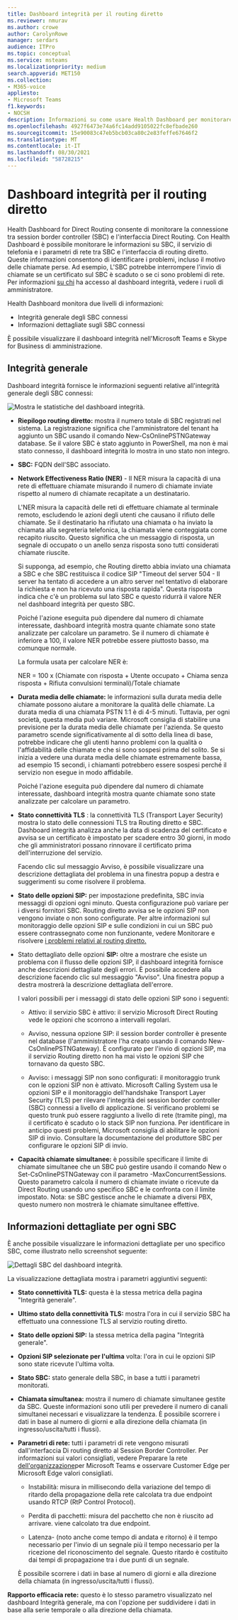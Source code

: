 ```yaml
---
title: Dashboard integrità per il routing diretto
ms.reviewer: nmurav
ms.author: crowe
author: CarolynRowe
manager: serdars
audience: ITPro
ms.topic: conceptual
ms.service: msteams
ms.localizationpriority: medium
search.appverid: MET150
ms.collection:
- M365-voice
appliesto:
- Microsoft Teams
f1.keywords:
- NOCSH
description: Informazioni su come usare Health Dashboard per monitorare la connessione tra Session Border Controller e Direct Routing.
ms.openlocfilehash: 4927f6473e74a6fc14add9105022fc8efbade260
ms.sourcegitcommit: 15e90083c47eb5bcb03ca80c2e83feffe67646f2
ms.translationtype: MT
ms.contentlocale: it-IT
ms.lasthandoff: 08/30/2021
ms.locfileid: "58728215"
---
```

# <a name="health-dashboard-for-direct-routing"></a>Dashboard integrità per il routing diretto

Health Dashboard for Direct Routing consente di monitorare la connessione tra session border controller (SBC) e l'interfaccia Direct Routing.  Con Health Dashboard è possibile monitorare le informazioni su SBC, il servizio di telefonia e i parametri di rete tra SBC e l'interfaccia di routing diretto. Queste informazioni consentono di identificare i problemi, incluso il motivo delle chiamate perse. Ad esempio, L'SBC potrebbe interrompere l'invio di chiamate se un certificato sul SBC è scaduto o se ci sono problemi di rete. Per informazioni [su chi](using-admin-roles.md) ha accesso al dashboard integrità, vedere i ruoli di amministratore.

Health Dashboard monitora due livelli di informazioni:

- Integrità generale degli SBC connessi
- Informazioni dettagliate sugli SBC connessi

È possibile visualizzare il dashboard integrità nell'Microsoft Teams e Skype for Business di amministrazione.

## <a name="overall-health"></a>Integrità generale

Dashboard integrità fornisce le informazioni seguenti relative all'integrità generale degli SBC connessi:

 ![Mostra le statistiche del dashboard integrità.](media/direct-routing-dashboard-stats1.png)

- **Riepilogo routing diretto:** mostra il numero totale di SBC registrati nel sistema. La registrazione significa che l'amministratore del tenant ha aggiunto un SBC usando il comando New-CsOnlinePSTNGateway database. Se il valore SBC è stato aggiunto in PowerShell, ma non è mai stato connesso, il dashboard integrità lo mostra in uno stato non integro.

- **SBC:** FQDN dell'SBC associato.

- **Network Effectiveness Ratio (NER)** - Il NER misura la capacità di una rete di effettuare chiamate misurando il numero di chiamate inviate rispetto al numero di chiamate recapitate a un destinatario.  

   L'NER misura la capacità delle reti di effettuare chiamate al terminale remoto, escludendo le azioni degli utenti che causano il rifiuto delle chiamate.  Se il destinatario ha rifiutato una chiamata o ha inviato la chiamata alla segreteria telefonica, la chiamata viene conteggiata come recapito riuscito. Questo significa che un messaggio di risposta, un segnale di occupato o un anello senza risposta sono tutti considerati chiamate riuscite.
  
   Si supponga, ad esempio, che Routing diretto abbia inviato una chiamata a SBC e che SBC restituisca il codice SIP "Timeout del server 504 - Il server ha tentato di accedere a un altro server nel tentativo di elaborare la richiesta e non ha ricevuto una risposta rapida". Questa risposta indica che c'è un problema sul lato SBC e questo ridurrà il valore NER nel dashboard integrità per questo SBC.
  
   Poiché l'azione eseguita può dipendere dal numero di chiamate interessate, dashboard integrità mostra quante chiamate sono state analizzate per calcolare un parametro. Se il numero di chiamate è inferiore a 100, il valore NER potrebbe essere piuttosto basso, ma comunque normale.

   La formula usata per calcolare NER è:

   NER = 100 x (Chiamate con risposta + Utente occupato + Chiama senza risposta + Rifiuta convulsioni terminali)/Totale chiamate

- **Durata media delle chiamate:** le informazioni sulla durata media delle chiamate possono aiutare a monitorare la qualità delle chiamate. La durata media di una chiamata PSTN 1:1 è di 4-5 minuti.  Tuttavia, per ogni società, questa media può variare.  Microsoft consiglia di stabilire una previsione per la durata media delle chiamate per l'azienda. Se questo parametro scende significativamente al di sotto della linea di base, potrebbe indicare che gli utenti hanno problemi con la qualità o l'affidabilità delle chiamate e che si sono sospesi prima del solito. Se si inizia a vedere una durata media delle chiamate estremamente bassa, ad esempio 15 secondi, i chiamanti potrebbero essere sospesi perché il servizio non esegue in modo affidabile.

   Poiché l'azione eseguita può dipendere dal numero di chiamate interessate, dashboard integrità mostra quante chiamate sono state analizzate per calcolare un parametro.

- **Stato connettività TLS** : la connettività TLS (Transport Layer Security) mostra lo stato delle connessioni TLS tra Routing diretto e SBC. Dashboard integrità analizza anche la data di scadenza del certificato e avvisa se un certificato è impostato per scadere entro 30 giorni, in modo che gli amministratori possano rinnovare il certificato prima dell'interruzione del servizio.

   Facendo clic sul messaggio Avviso, è possibile visualizzare una descrizione dettagliata del problema in una finestra popup a destra e suggerimenti su come risolvere il problema.

- **Stato delle opzioni SIP:** per impostazione predefinita, SBC invia messaggi di opzioni ogni minuto. Questa configurazione può variare per i diversi fornitori SBC. Routing diretto avvisa se le opzioni SIP non vengono inviate o non sono configurate. Per altre informazioni sul monitoraggio delle opzioni SIP e sulle condizioni in cui un SBC può essere contrassegnato come non funzionante, vedere Monitorare e risolvere [i problemi relativi al routing diretto.](direct-routing-monitor-and-troubleshoot.md)

- Stato dettagliato delle opzioni **SIP:** oltre a mostrare che esiste un problema con il flusso delle opzioni SIP, il dashboard integrità fornisce anche descrizioni dettagliate degli errori. È possibile accedere alla descrizione facendo clic sul messaggio "Avviso". Una finestra popup a destra mostrerà la descrizione dettagliata dell'errore.

   I valori possibili per i messaggi di stato delle opzioni SIP sono i seguenti:

    - Attivo: il servizio SBC è attivo: il servizio Microsoft Direct Routing vede le opzioni che scorrono a intervalli regolari.

    - Avviso, nessuna opzione SIP: il session border controller è presente nel database (l'amministratore l'ha creato usando il comando New-CsOnlinePSTNGateway). È configurato per l'invio di opzioni SIP, ma il servizio Routing diretto non ha mai visto le opzioni SIP che tornavano da questo SBC.

    - Avviso: i messaggi SIP non sono configurati: il monitoraggio trunk con le opzioni SIP non è attivato. Microsoft Calling System usa le opzioni SIP e il monitoraggio dell'handshake Transport Layer Security (TLS) per rilevare l'integrità dei session border controller (SBC) connessi a livello di applicazione. Si verificano problemi se questo trunk può essere raggiunto a livello di rete (tramite ping), ma il certificato è scaduto o lo stack SIP non funziona. Per identificare in anticipo questi problemi, Microsoft consiglia di abilitare le opzioni SIP di invio. Consultare la documentazione del produttore SBC per configurare le opzioni SIP di invio.

- **Capacità chiamate simultanee:** è possibile specificare il limite di chiamate simultanee che un SBC può gestire usando il comando New o Set-CsOnlinePSTNGateway con il parametro -MaxConcurrentSessions. Questo parametro calcola il numero di chiamate inviate o ricevute da Direct Routing usando uno specifico SBC e le confronta con il limite impostato. Nota: se SBC gestisce anche le chiamate a diversi PBX, questo numero non mostrerà le chiamate simultanee effettive.

## <a name="detailed-information-for-each-sbc"></a>Informazioni dettagliate per ogni SBC

È anche possibile visualizzare le informazioni dettagliate per uno specifico SBC, come illustrato nello screenshot seguente:

![Dettagli SBC del dashboard integrità.](media/direct-routing-dashboard-SBC-detail1.png)

La visualizzazione dettagliata mostra i parametri aggiuntivi seguenti:

- **Stato connettività TLS:** questa è la stessa metrica della pagina "Integrità generale".

- **Ultimo stato della connettività TLS:** mostra l'ora in cui il servizio SBC ha effettuato una connessione TLS al servizio routing diretto.

- **Stato delle opzioni SIP:** la stessa metrica della pagina "Integrità generale".

- **Opzioni SIP selezionate per l'ultima** volta: l'ora in cui le opzioni SIP sono state ricevute l'ultima volta.

- **Stato SBC:** stato generale della SBC, in base a tutti i parametri monitorati.

- **Chiamata simultanea:** mostra il numero di chiamate simultanee gestite da SBC. Queste informazioni sono utili per prevedere il numero di canali simultanei necessari e visualizzare la tendenza. È possibile scorrere i dati in base al numero di giorni e alla direzione della chiamata (in ingresso/uscita/tutti i flussi).

- **Parametri di rete:** tutti i parametri di rete vengono misurati dall'interfaccia Di routing diretto al Session Border Controller. Per informazioni sui valori consigliati, vedere Preparare la rete [dell'organizzazione](./prepare-network.md)per Microsoft Teams e osservare Customer Edge per Microsoft Edge valori consigliati.

   - Instabilità: misura in millisecondo della variazione del tempo di ritardo della propagazione della rete calcolata tra due endpoint usando RTCP (RtP Control Protocol).

   - Perdita di pacchetti: misura del pacchetto che non è riuscito ad arrivare. viene calcolato tra due endpoint.

   - Latenza- (noto anche come tempo di andata e ritorno) è il tempo necessario per l'invio di un segnale più il tempo necessario per la ricezione del riconoscimento del segnale. Questo ritardo è costituito dai tempi di propagazione tra i due punti di un segnale.

   È possibile scorrere i dati in base al numero di giorni e alla direzione della chiamata (in ingresso/uscita/tutti i flussi).

**Rapporto efficacia rete:** questo è lo stesso parametro visualizzato nel dashboard Integrità generale, ma con l'opzione per suddividere i dati in base alla serie temporale o alla direzione della chiamata.